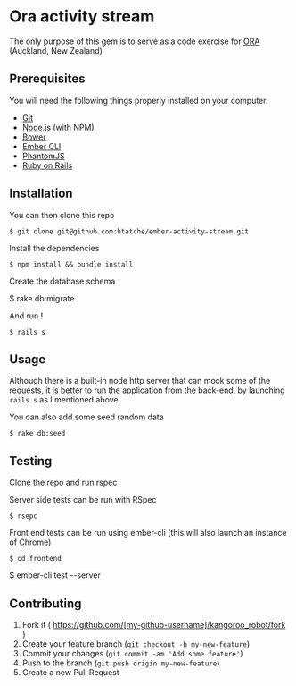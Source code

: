 # Ora activity stream

The only purpose of this gem is to serve as a code exercise for [ORA](http://orahq.com) (Auckland, New Zealand)

## Prerequisites

You will need the following things properly installed on your computer.

* [Git](http://git-scm.com/)
* [Node.js](http://nodejs.org/) (with NPM)
* [Bower](http://bower.io/)
* [Ember CLI](http://www.ember-cli.com/)
* [PhantomJS](http://phantomjs.org/)
* [Ruby on Rails](http://rubyonrails.org/)

## Installation

You can then clone this repo

    $ git clone git@github.com:htatche/ember-activity-stream.git
    
Install the dependencies

    $ npm install && bundle install

Create the database schema

  $ rake db:migrate
    
And run !

    $ rails s

## Usage

Although there is a built-in node http server that can mock some of the requests, it is better to run the application from the back-end, by launching ```rails s``` as I mentioned above.

You can also add some seed random data

    $ rake db:seed


## Testing

Clone the repo and run rspec

Server side tests can be run with RSpec

    $ rsepc
    
Front end tests can be run using ember-cli (this will also launch an instance of Chrome)

    $ cd frontend
  $ ember-cli test --server



## Contributing

1. Fork it ( https://github.com/[my-github-username]/kangoroo_robot/fork )
2. Create your feature branch (`git checkout -b my-new-feature`)
3. Commit your changes (`git commit -am 'Add some feature'`)
4. Push to the branch (`git push origin my-new-feature`)
5. Create a new Pull Request